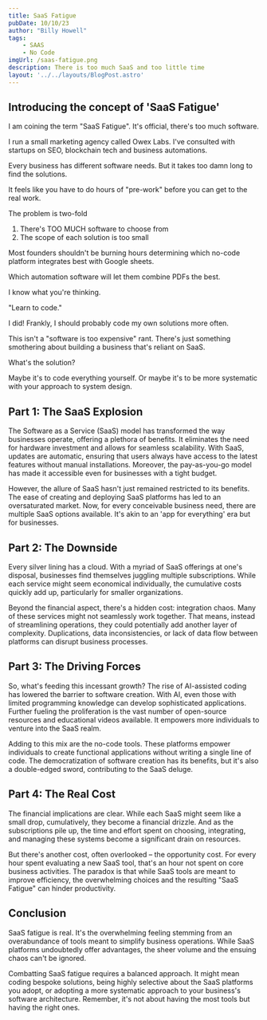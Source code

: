 ```yaml
---
title: SaaS Fatigue
pubDate: 10/10/23
author: "Billy Howell"
tags:
    - SAAS
    - No Code
imgUrl: /saas-fatigue.png
description: There is too much SaaS and too little time
layout: '../../layouts/BlogPost.astro'
---
```



## Introducing the concept of 'SaaS Fatigue'

I am coining the term "SaaS Fatigue". It's official, there's too much software. 

I run a small marketing agency called Owex Labs. I've consulted with startups on SEO, blockchain tech and business automations.

Every business has different software needs. But it takes too damn long to find the solutions. 

It feels like you have to do hours of "pre-work" before you can get to the real work. 

The problem is two-fold
1. There's TOO MUCH software to choose from
2. The scope of each solution is too small

Most founders shouldn't be burning hours determining which no-code platform integrates best with Google sheets. 

Which automation software will let them combine PDFs the best.

I know what you're thinking.

"Learn to code."

I did! Frankly, I should probably code my own solutions more often.  

This isn't a "software is too expensive" rant. There's just something smothering about building a business that's reliant on SaaS. 

What's the solution? 

Maybe it's to code everything yourself. Or maybe it's to be more systematic with your approach to system design.




## Part 1: The SaaS Explosion

The Software as a Service (SaaS) model has transformed the way businesses operate, offering a plethora of benefits. It eliminates the need for hardware investment and allows for seamless scalability. With SaaS, updates are automatic, ensuring that users always have access to the latest features without manual installations. Moreover, the pay-as-you-go model has made it accessible even for businesses with a tight budget.

However, the allure of SaaS hasn't just remained restricted to its benefits. The ease of creating and deploying SaaS platforms has led to an oversaturated market. Now, for every conceivable business need, there are multiple SaaS options available. It's akin to an 'app for everything' era but for businesses.

## Part 2: The Downside

Every silver lining has a cloud. With a myriad of SaaS offerings at one's disposal, businesses find themselves juggling multiple subscriptions. While each service might seem economical individually, the cumulative costs quickly add up, particularly for smaller organizations.

Beyond the financial aspect, there's a hidden cost: integration chaos. Many of these services might not seamlessly work together. That means, instead of streamlining operations, they could potentially add another layer of complexity. Duplications, data inconsistencies, or lack of data flow between platforms can disrupt business processes.

## Part 3: The Driving Forces

So, what's feeding this incessant growth? The rise of AI-assisted coding has lowered the barrier to software creation. With AI, even those with limited programming knowledge can develop sophisticated applications. Further fueling the proliferation is the vast number of open-source resources and educational videos available. It empowers more individuals to venture into the SaaS realm.

Adding to this mix are the no-code tools. These platforms empower individuals to create functional applications without writing a single line of code. The democratization of software creation has its benefits, but it's also a double-edged sword, contributing to the SaaS deluge.

## Part 4: The Real Cost

The financial implications are clear. While each SaaS might seem like a small drop, cumulatively, they become a financial drizzle. And as the subscriptions pile up, the time and effort spent on choosing, integrating, and managing these systems become a significant drain on resources.

But there's another cost, often overlooked – the opportunity cost. For every hour spent evaluating a new SaaS tool, that's an hour not spent on core business activities. The paradox is that while SaaS tools are meant to improve efficiency, the overwhelming choices and the resulting "SaaS Fatigue" can hinder productivity.

## Conclusion

SaaS fatigue is real. It's the overwhelming feeling stemming from an overabundance of tools meant to simplify business operations. While SaaS platforms undoubtedly offer advantages, the sheer volume and the ensuing chaos can't be ignored.

Combatting SaaS fatigue requires a balanced approach. It might mean coding bespoke solutions, being highly selective about the SaaS platforms you adopt, or adopting a more systematic approach to your business's software architecture. Remember, it's not about having the most tools but having the right ones.
